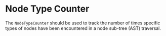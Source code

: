 # Node Type Counter

The `NodeTypeCounter` should be used to track the number of times specific types of nodes have been encountered in a node sub-tree (AST) traversal.
